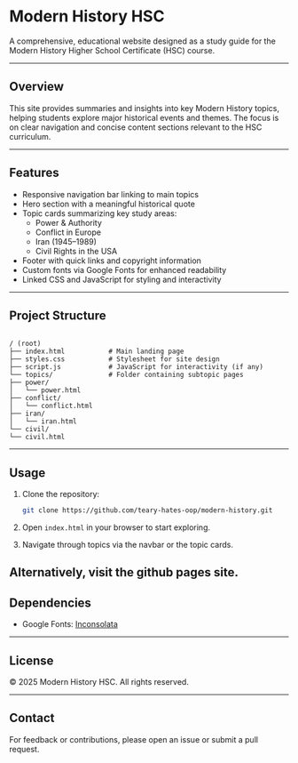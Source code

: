 
# Modern History HSC

A comprehensive, educational website designed as a study guide for the Modern History Higher School Certificate (HSC) course.

---

## Overview

This site provides summaries and insights into key Modern History topics, helping students explore major historical events and themes. The focus is on clear navigation and concise content sections relevant to the HSC curriculum.

---

## Features

- Responsive navigation bar linking to main topics
- Hero section with a meaningful historical quote
- Topic cards summarizing key study areas:
  - Power & Authority
  - Conflict in Europe
  - Iran (1945–1989)
  - Civil Rights in the USA
- Footer with quick links and copyright information
- Custom fonts via Google Fonts for enhanced readability
- Linked CSS and JavaScript for styling and interactivity

---

## Project Structure

```

/ (root)
├── index.html           # Main landing page
├── styles.css           # Stylesheet for site design
├── script.js            # JavaScript for interactivity (if any)
└── topics/              # Folder containing subtopic pages
├── power/
│   └── power.html
├── conflict/
│   └── conflict.html
├── iran/
│   └── iran.html
└── civil/
└── civil.html

```

---

## Usage

1. Clone the repository:
   ```bash
   git clone https://github.com/teary-hates-oop/modern-history.git
   ```

2. Open `index.html` in your browser to start exploring.

3. Navigate through topics via the navbar or the topic cards.

Alternatively, visit the github pages site.
---

## Dependencies

* Google Fonts: [Inconsolata](https://fonts.google.com/specimen/Inconsolata)

---

## License

© 2025 Modern History HSC. All rights reserved.

---

## Contact

For feedback or contributions, please open an issue or submit a pull request.

